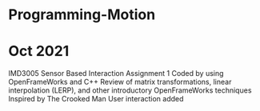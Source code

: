 # Programming-Motion
# Oct 2021

IMD3005 Sensor Based Interaction Assignment 1
Coded by using OpenFrameWorks and C++
Review of matrix transformations, linear interpolation (LERP), and other introductory OpenFrameWorks techniques
Inspired by The Crooked Man
User interaction added
